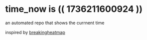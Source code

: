 # time_now is (( 1736211600924 ))

an automated repo that shows the currnent time

inspired by [breakingheatmap](https://github.com/breakingheatmap/breakingheatmap)